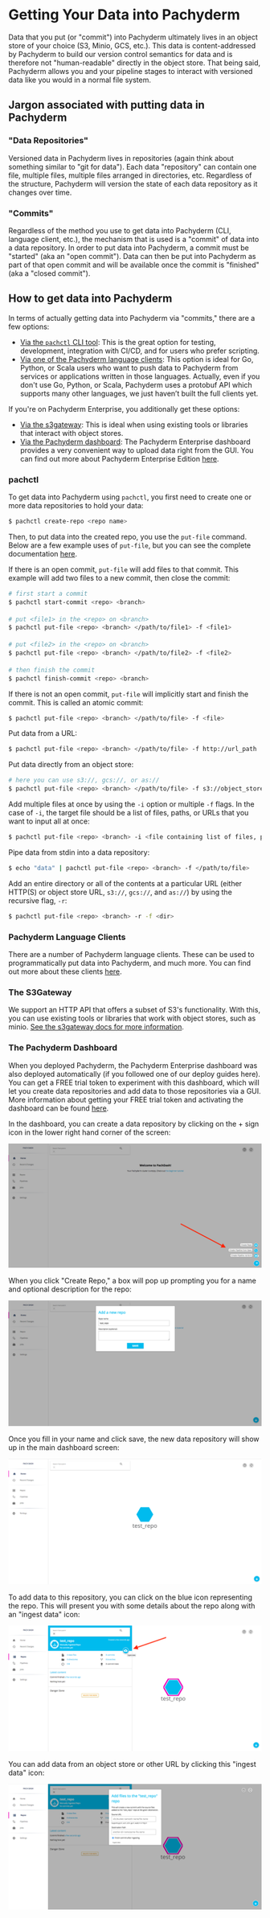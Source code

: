 # Getting Your Data into Pachyderm

Data that you put (or "commit") into Pachyderm ultimately lives in an object
store of your choice (S3, Minio, GCS, etc.).  This data is content-addressed by
Pachyderm to build our version control semantics for data and is therefore not
"human-readable" directly in the object store.  That being said, Pachyderm
allows you and your pipeline stages to interact with versioned data like you
would in a normal file system.

## Jargon associated with putting data in Pachyderm

### "Data Repositories"

Versioned data in Pachyderm lives in repositories (again think about something
similar to "git for data").  Each data "repository" can contain one file,
multiple files, multiple files arranged in directories, etc.  Regardless of the
structure, Pachyderm will version the state of each data repository as it
changes over time. 

### "Commits"

Regardless of the method you use to get data into Pachyderm (CLI, language client, etc.), 
the mechanism that is used is a "commit" of data into a data
repository. In order to put data into Pachyderm, a commit must be "started" (aka
an "open commit").  Data can then be put into Pachyderm as part of that open commit and will be available once the commit is "finished" (aka a "closed commit").

## How to get data into Pachyderm

In terms of actually getting data into Pachyderm via "commits," there are
a few options:

- [Via the `pachctl` CLI tool](#pachctl): This is the great option for testing, development, 
  integration with CI/CD, and for users who prefer scripting.
- [Via one of the Pachyderm language clients](#pachyderm-language-clients): This option is ideal for Go, Python,
  or Scala users who want to push data to Pachyderm from services or
  applications written in those languages. Actually, even if you don't use Go,
  Python, or Scala, Pachyderm uses a protobuf API which supports many other
  languages, we just haven’t built the full clients yet.

If you're on Pachyderm Enterprise, you additionally get these options:

- [Via the s3gateway](#the-s3gateway): This is ideal when using existing tools
  or libraries that interact with object stores.
- [Via the Pachyderm dashboard](#the-pachyderm-dashboard): The Pachyderm Enterprise dashboard provides a
  very convenient way to upload data right from the GUI. You can find out more
  about Pachyderm Enterprise Edition [here](../enterprise/overview.html).

### pachctl

To get data into Pachyderm using `pachctl`, you first need to create one or
more data repositories to hold your data:

```sh
$ pachctl create-repo <repo name>
```

Then, to put data into the created repo, you use the `put-file` command. Below
are a few example uses of `put-file`, but you can see the complete
documentation [here](../pachctl/pachctl_put-file.html).

If there is an open commit, `put-file` will add files to that commit. This example will add two files to a new commit, then close the commit:

```sh
# first start a commit
$ pachctl start-commit <repo> <branch>

# put <file1> in the <repo> on <branch>
$ pachctl put-file <repo> <branch> </path/to/file1> -f <file1>

# put <file2> in the <repo> on <branch>
$ pachctl put-file <repo> <branch> </path/to/file2> -f <file2>

# then finish the commit
$ pachctl finish-commit <repo> <branch>
```

If there is not an open commit, `put-file` will implicitly start and finish the commit. This is called an atomic commit:

```sh
$ pachctl put-file <repo> <branch> </path/to/file> -f <file> 
```

Put data from a URL:

```sh
$ pachctl put-file <repo> <branch> </path/to/file> -f http://url_path
```

Put data directly from an object store:

```sh
# here you can use s3://, gcs://, or as://
$ pachctl put-file <repo> <branch> </path/to/file> -f s3://object_store_url
```
Add multiple files at once by using the `-i` option or multiple `-f` flags. In
the case of `-i`, the target file should be a list of files, paths, or URLs
that you want to input all at once:

```sh
$ pachctl put-file <repo> <branch> -i <file containing list of files, paths, or URLs>
```

Pipe data from stdin into a data repository:

```sh
$ echo "data" | pachctl put-file <repo> <branch> -f </path/to/file>
```

Add an entire directory or all of the contents at a particular URL (either
HTTP(S) or object store URL, `s3://`, `gcs://`, and `as://`) by using the
recursive flag, `-r`:

```sh
$ pachctl put-file <repo> <branch> -r -f <dir>
```

### Pachyderm Language Clients

There are a number of Pachyderm language clients.  These can be used to
programmatically put data into Pachyderm, and much more.  You can find out more
about these clients [here](../reference/clients.html).

### The S3Gateway

We support an HTTP API that offers a subset of S3's functionality. With this,
you can use existing tools or libraries that work with object stores, such as
minio. [See the s3gateway docs for more information](./s3gateway.html).

### The Pachyderm Dashboard

When you deployed Pachyderm, the Pachyderm Enterprise dashboard was also
deployed automatically (if you followed one of our deploy guides here). You can
get a FREE trial token to experiment with this dashboard, which will let you create 
data repositories and add data to those repositories via a GUI. More information
about getting your FREE trial token and activating the dashboard can be found
[here](http://pachyderm.readthedocs.io/en/latest/enterprise/deployment.html#activate-via-the-dashboard).

In the dashboard, you can create a data repository by clicking on the + sign icon
in the lower right hand corner of the screen:

![alt tag](dash_data1.png)

When you click "Create Repo," a box will pop up prompting you for a name and
optional description for the repo:

![alt tag](dash_data2.png)

Once you fill in your name and click save, the new data repository will show up
in the main dashboard screen:

![alt tag](dash_data3.png)

To add data to this repository, you can click on the blue icon representing
the repo. This will present you with some details about the repo along with an
"ingest data" icon:

![alt tag](dash_data4.png)

You can add data from an object store or other URL by clicking this "ingest data"
icon:

![alt tag](dash_data5.png)

